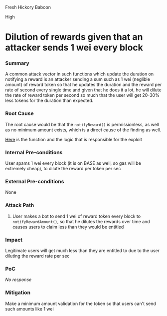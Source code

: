 Fresh Hickory Baboon

High

# Dilution of rewards given that an attacker sends 1 wei every block

### Summary

A common attack vector in such functions which update the duration on notifying a reward is an attacker sending a sum such as 1 wei (neglible amount) of reward token so that he updates the duration and the reward per rate of second every single time and given that he does it a lot, he will dilute the rate of reward token per second so much that the user will get 20-30% less tokens for the duration than expected.

### Root Cause

The root cause would be that the `notifyReward()` is permissionless, as well as no minimum amount exists, which is a direct cause of the finding as well.

[Here](https://github.com/sherlock-audit/2025-03-symm-io-stacking/blob/main/token/contracts/staking/SymmStaking.sol#L366-L379) is the function and the logic that is responsible for the exploit

### Internal Pre-conditions

User spams 1 wei every block (it is on BASE as well, so gas will be extremely cheap), to dilute the reward per token per sec

### External Pre-conditions

None

### Attack Path

1. User makes a bot to send 1 wei of reward token every block to `notifyRewardAmount()`, so that he dilutes the rewards over time and causes users to claim less than they would be entitled

### Impact

Legitimate users will get much less than they are entitled to due to the user diluting the reward rate per sec

### PoC

_No response_

### Mitigation

Make a minimum amount validation for the token so that users can't send such amounts like 1 wei